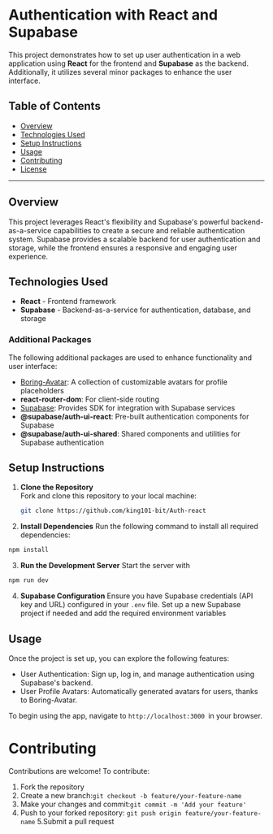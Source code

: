 # Authentication with React and Supabase

This project demonstrates how to set up user authentication in a web application using **React** for the frontend and **Supabase** as the backend. Additionally, it utilizes several minor packages to enhance the user interface.

## Table of Contents

- [Overview](#overview)
- [Technologies Used](#technologies-used)
- [Setup Instructions](#setup-instructions)
- [Usage](#usage)
- [Contributing](#contributing)
- [License](#license)

---

## Overview

This project leverages React's flexibility and Supabase's powerful backend-as-a-service capabilities to create a secure and reliable authentication system. Supabase provides a scalable backend for user authentication and storage, while the frontend ensures a responsive and engaging user experience.

## Technologies Used

- **React** - Frontend framework
- **Supabase** - Backend-as-a-service for authentication, database, and storage

### Additional Packages

The following additional packages are used to enhance functionality and user interface:

- [Boring-Avatar](https://github.com/boringdesigners/boring-avatars): A collection of customizable avatars for profile placeholders
- **react-router-dom**: For client-side routing
- [Supabase](https://github.com/supabase-community): Provides SDK for integration with Supabase services
- **@supabase/auth-ui-react**: Pre-built authentication components for Supabase
- **@supabase/auth-ui-shared**: Shared components and utilities for Supabase authentication

## Setup Instructions

1. **Clone the Repository**  
   Fork and clone this repository to your local machine:

   ```bash
   git clone https://github.com/king101-bit/Auth-react

   ```

2. **Install Dependencies**
   Run the following command to install all required dependencies:

```bash
npm install

```
3. **Run the Development Server**
Start the server with
```bash
npm run dev
```
4. **Supabase Configuration**
Ensure you have Supabase credentials (API key and URL) configured in your
``` .env ``` file. Set up a new Supabase project if needed and add the required environment variables

## Usage

Once the project is set up, you can explore the following features:

-    User Authentication: Sign up, log in, and manage authentication using Supabase's backend.
-    User Profile Avatars: Automatically generated avatars for users, thanks to Boring-Avatar.

To begin using the app, navigate to
```http://localhost:3000 ```in your browser.

# Contributing
Contributions are welcome! To contribute:

   1. Fork the repository
   2. Create a new branch:```git checkout -b feature/your-feature-name```
   3. Make your changes and commit:```git commit -m 'Add your feature'```
   4. Push to your forked repository: ```git push origin feature/your-feature-name```
   5.Submit a pull request